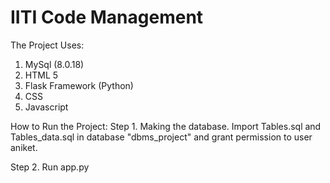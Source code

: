 # IITI Code Management

The Project Uses:
1. MySql (8.0.18)
2. HTML 5
3. Flask Framework (Python)
4. CSS
5. Javascript

How to Run the Project:
Step 1. Making the database.
Import Tables.sql and Tables_data.sql in database "dbms_project" and grant permission to user aniket.

Step 2.
Run app.py
